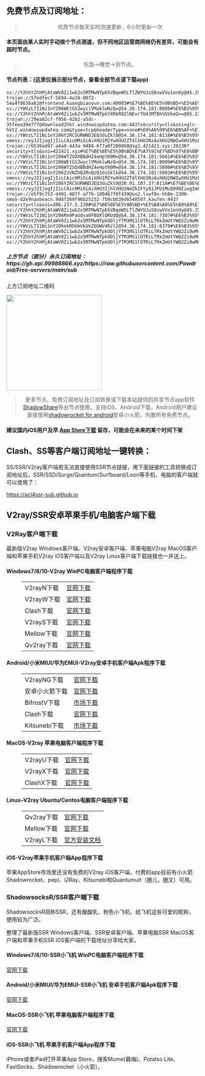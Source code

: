 
<h2>免费节点及订阅地址：</h2>
<blockquote>
<p style="text-align: center;">优质节点每天实时测速更新，6小时更新一次</p>
</blockquote>
<h4>本页面由某人实时手动挨个节点测速，但不同地区运营商网络仍有差异，可能会有超时节点。</h4>
<blockquote>
<p style="text-align: center;">吃饭->睡觉->测节点。</p>
</blockquote>
<h4>节点列表：(这里仅展示部分节点，查看全部节点请下载app)</h4>

```ss://Y2hhY2hhMjAtaWV0Zi1wb2x5MTMwNTpkODljYTM3MS1lOTRiLTRkZmUtYWQ2Zi0wMmJkMTNlZGY3YzQ=@service.ouluyun9803.com:20001#%E5%B9%BF%E4%B8%9C%E7%9C%81%E5%B9%BF%E5%B7%9E%E5%B8%82+%E7%A7%BB%E5%8A%A8
ss://Y2hhY2hhMjAtaWV0Zi1wb2x5MTMwNTp6SVBqeW5LTlZWYUJuS0swVVo1enUy@45.159.249.231:38584#%E7%BE%8E%E5%9B%BD+V2CROSS.COM
trojan://57edfecf-5694-4a34-8072-54a4f0636a62@frontend.kuangbiaoyun.com:40003#%E7%BE%8E%E5%9B%BD+%E5%AE%BE%E5%A4%95%E6%B3%95%E5%B0%BC%E4%BA%9A%E5%B7%9ECoudersport
ss://YWVzLTI1Ni1nY206WEtGS2wyclVMaklwNzQ=@54.36.174.181:8008#%E6%B3%95%E5%9B%BD+%E6%A0%BC%E6%8B%89%E6%B2%83%E5%88%A9%E8%AE%B7OVH%E6%95%B0%E6%8D%AE%E4%B8%AD%E5%BF%83
ss://Y2hhY2hhMjAtaWV0Zi1wb2x5MTMwNTpkYXRkR0ZlNExrTU43MTBhSGVkeQ==@85.239.52.174:51348#%E4%BF%84%E7%BD%97%E6%96%AF+V2CROSS.COM
trojan://29ea82cf-f956-42b2-a5dc-35feea39e7ff@download2hkt.windowsupdatea.com:443?security=tls&sni=glc-hkt2.windowsupdatea.com&type=tcp&headerType=none#%E9%A6%99%E6%B8%AF+%E7%94%B5%E8%AE%AF%E7%9B%88%E7%A7%91%E6%9C%89%E9%99%90%E5%85%AC%E5%8F%B8
ss://YWVzLTI1Ni1nY206Y2RCSURWNDJEQ3duZklO@54.36.174.181:8118#%E6%B3%95%E5%9B%BD+%E6%A0%BC%E6%8B%89%E6%B2%83%E5%88%A9%E8%AE%B7OVH%E6%95%B0%E6%8D%AE%E4%B8%AD%E5%BF%83
vmess://eyJ2IjogIjIiLCAicHMiOiAiXHU1M2YwXHU2ZTdlXHU3NzAxXHU2NWIwXHU1MzE3XHU1ZTAyIFx1NGUyZFx1NTM0ZVx1NzUzNVx1NGZlMSIsICJhZGQiOiAibWlyYWkucm91dGU3Ni5uZXQiLCAicG9ydCI6ICI0NDMiLCAiaWQiOiAiY2NmMjk1YzAtY2RiNy00M2YxLTlkY2EtN2YxNTc1MjcwNGI0IiwgImFpZCI6ICI0IiwgInNjeSI6ICJhZXMtMTI4LWdjbSIsICJuZXQiOiAiaDIiLCAidHlwZSI6ICJub25lIiwgImhvc3QiOiAibWlyYWkucm91dGU3Ni5uZXQiLCAicGF0aCI6ICIvY2FjaGUiLCAidGxzIjogInRscyIsICJzbmkiOiAiIiwgImFscG4iOiAiIn0=
trojan://6536ad97-a4a9-443a-9488-6f7a0f280068@sg3.421421.xyz:20230?security=tls&sni=421421.xyz#%E7%BE%8E%E5%9B%BD%E7%A7%91%E7%BD%97%E6%8B%89%E5%A4%9A%E5%B7%9E%E5%B8%83%E9%9A%86%E8%8F%B2%E5%B0%94%E5%BE%B7%E5%B8%82+Level3
ss://YWVzLTI1Ni1nY206WTZSOXBBdHZ4eHptR0M=@54.36.174.181:5601#%E6%B3%95%E5%9B%BD+%E6%A0%BC%E6%8B%89%E6%B2%83%E5%88%A9%E8%AE%B7OVH%E6%95%B0%E6%8D%AE%E4%B8%AD%E5%BF%83
ss://YWVzLTI1Ni1nY206WEtGS2wyclVMaklwNzQ=@54.36.174.181:8009#%E6%B3%95%E5%9B%BD+%E6%A0%BC%E6%8B%89%E6%B2%83%E5%88%A9%E8%AE%B7OVH%E6%95%B0%E6%8D%AE%E4%B8%AD%E5%BF%83
ss://YWVzLTI1Ni1nY206WTZSOXBBdHZ4eHptR0M=@54.36.174.181:5000#%E6%B3%95%E5%9B%BD+%E6%A0%BC%E6%8B%89%E6%B2%83%E5%88%A9%E8%AE%B7OVH%E6%95%B0%E6%8D%AE%E4%B8%AD%E5%BF%83
ss://YWVzLTI1Ni1nY206ZzVNZUQ2RnQzQ1dsSklk@54.36.174.181:5003#%E6%B3%95%E5%9B%BD+%E6%A0%BC%E6%8B%89%E6%B2%83%E5%88%A9%E8%AE%B7OVH%E6%95%B0%E6%8D%AE%E4%B8%AD%E5%BF%83
vmess://eyJ2IjogIjIiLCAicHMiOiAiXHU1M2YwXHU2ZTdlXHU3NzAxXHU2NWIwXHU1MzE3XHU1ZTAyIFx1NGUyZFx1NTM0ZVx1NzUzNVx1NGZlMSIsICJhZGQiOiAiYjIxLm50YnEuZHludS5uZXQiLCAicG9ydCI6ICI0NDMiLCAiaWQiOiAiZjI2OWUyZmEtNmM4NC00M2ZlLThlNjktYTI0MGI4NDQ5ZTc5IiwgImFpZCI6ICIwIiwgIm5ldCI6ICJ3cyIsICJ0eXBlIjogIm5vbmUiLCAiaG9zdCI6ICJiMjEubnRicS5keW51Lm5ldCIsICJwYXRoIjogIi9iMjEiLCAidGxzIjogInRscyJ9
ss://YWVzLTI1Ni1nY206Y2RCSURWNDJEQ3duZklO@38.91.107.37:8118#%E7%BE%8E%E5%9B%BD+%E5%8D%8E%E7%9B%9B%E9%A1%BFCogent%E9%80%9A%E4%BF%A1%E5%85%AC%E5%8F%B8
vmess://eyJ2IjogIjIiLCAicHMiOiAiXHU3ZjhlXHU1NmZkIFYyQ1JPU1MuQ09NIiwgImFkZCI6ICIxNDMuNDIuNjYuOSIsICJwb3J0IjogIjQwNjM3IiwgImFpZCI6IDAsICJzY3kiOiAiYXV0byIsICJuZXQiOiAid3MiLCAidHlwZSI6ICJub25lIiwgInRscyI6ICIiLCAiaWQiOiAiN2UzMGQwMzktMTc1MS00ZmJkLWFhMGEtOTE4YjAzMDAzNTE1IiwgInNuaSI6ICIiLCAiaG9zdCI6ICJtZWRpYS1leHAxLmxpY2RuLmNvbSIsICJwYXRoIjogIi9jaGFtaSJ9
trojan://e5f9c753-d401-487f-a77b-1004b7f0f439@us2.lvwf8n-hh8e-2300-nmoo-d2e9naobeacn.9d8f269f96b25232-759cbb36d6548597.kaufen:443?security=tls&sni=206.237.5.220#%E7%BE%8E%E5%9B%BD+%E5%8A%A0%E5%88%A9%E7%A6%8F%E5%B0%BC%E4%BA%9A%E5%B7%9E%E6%97%A7%E9%87%91%E5%B1%B1DigitalOcean%E6%95%B0%E6%8D%AE%E4%B8%AD%E5%BF%83
ss://Y2hhY2hhMjAtaWV0Zi1wb2x5MTMwNTp6SVBqeW5LTlZWYUJuS0swVVo1enUy@45.159.249.231:38584#%E7%BE%8E%E5%9B%BD+V2CROSS.COM
ss://YWVzLTI1Ni1nY206Rm9PaUdsa0FBOXlQRUdQ@54.36.174.181:7307#%E6%B3%95%E5%9B%BD+%E6%A0%BC%E6%8B%89%E6%B2%83%E5%88%A9%E8%AE%B7OVH%E6%95%B0%E6%8D%AE%E4%B8%AD%E5%BF%83
ss://Y2hhY2hhMjAtaWV0Zi1wb2x5MTMwNTpkODljYTM3MS1lOTRiLTRkZmUtYWQ2Zi0wMmJkMTNlZGY3YzQ=@service.ouluyun9803.com:26602#%E5%B9%BF%E4%B8%9C%E7%9C%81%E5%B9%BF%E5%B7%9E%E5%B8%82+%E7%A7%BB%E5%8A%A8
ss://YWVzLTI1Ni1nY206ekROVmVkUkZQUWV4Rzl2@54.36.174.181:6379#%E6%B3%95%E5%9B%BD+%E6%A0%BC%E6%8B%89%E6%B2%83%E5%88%A9%E8%AE%B7OVH%E6%95%B0%E6%8D%AE%E4%B8%AD%E5%BF%83
ss://Y2hhY2hhMjAtaWV0Zi1wb2x5MTMwNTpkODljYTM3MS1lOTRiLTRkZmUtYWQ2Zi0wMmJkMTNlZGY3YzQ=@service.ouluyun9803.com:50004#%E5%B9%BF%E4%B8%9C%E7%9C%81%E5%B9%BF%E5%B7%9E%E5%B8%82+%E7%A7%BB%E5%8A%A8
ss://Y2hhY2hhMjAtaWV0Zi1wb2x5MTMwNTpkODljYTM3MS1lOTRiLTRkZmUtYWQ2Zi0wMmJkMTNlZGY3YzQ=@service.ouluyun9803.com:20007#%E5%B9%BF%E4%B8%9C%E7%9C%81%E5%B9%BF%E5%B7%9E%E5%B8%82+%E7%A7%BB%E5%8A%A8
ss://Y2hhY2hhMjAtaWV0Zi1wb2x5MTMwNTpkODljYTM3MS1lOTRiLTRkZmUtYWQ2Zi0wMmJkMTNlZGY3YzQ=@service.ouluyun9803.com:20109#%E5%B9%BF%E4%B8%9C%E7%9C%81%E5%B9%BF%E5%B7%9E%E5%B8%82+%E7%A7%BB%E5%8A%A8
```
<h5>上方节点（部分）永久订阅地址：https://gh.api.99988866.xyz/https://raw.githubusercontent.com/Pawdroid/Free-servers/main/sub</h5>
<p>上方订阅地址二维码</p>
<img src='https://raw.githubusercontent.com/Pawdroid/Free-servers/main/sub.png' width=250 height=250>
<blockquote style='text-align: center;'>更多节点、免费订阅地址及订阅转换请下载本站提供的共享节点app软件<a href='https://shadowsharing.com'>ShadowShare</a>导出节点使用，支持iOS、Android下载，Android用户建议直接使用<a href='https://github.com/Pawdroid/shadowrocket_for_android'>shadowrocket for android</a>安卓小火箭，内置所有免费节点。</blockquote>
<h4>建议国内iOS用户及早 <a href='https://apps.apple.com/cn/app/shadowshare/id1612647259'>App Store下载</a> 留存，可能会在未来的某个时间下架</h4>

<div class="nv-content-wrap entry-content">
<h2>Clash、SS等客户端订阅地址一键转换：</h2>
<p>SS/SSR/V2ray客户端若无法直接使用SSR节点链接，用下面链接的工具转换成订阅地址后，SSR/SSD/Surge/Quantum/Surfboard/Loon等手机、电脑的客户端就可以使用了：</p>
<p><a href="https://acl4ssr-sub.github.io" target="_blank" rel="noreferrer noopener nofollow">https://acl4ssr-sub.github.io</a></p>
<h2>V2ray/SSR安卓苹果手机/电脑客户端下载</h2>
<h3>V2Ray客户端下载</h3>
<p>最新版V2ray Windows客户端、V2ray安卓客户端、苹果电脑V2ray MacOS客户端和苹果手机V2ray iOS客户端以及V2ray Linux客户端下载链接也一并送上。</p>
<h4>Windows7/8/10-<strong>V2ray WinPC电脑客户端</strong>程序下载</h4>
<figure class="wp-block-table alignwide is-style-stripes"><table><tbody><tr><td>V2rayN下载</td><td><a href="https://github.com/2dust/v2rayN/releases" target="_blank" rel="noreferrer noopener">官网下载</a></td></tr><tr><td>V2rayW下载</td><td><a href="https://github.com/Cenmrev/V2RayW/releases" target="_blank" rel="noreferrer noopener">官网下载</a></td></tr><tr><td>Clash下载</td><td><a href="https://github.com/Fndroid/clash_for_windows_pkg/releases" target="_blank" rel="noreferrer noopener">官网下载</a></td></tr><tr><td>V2rayS下载</td><td><a href="https://github.com/Shinlor/V2RayS/releases" target="_blank" rel="noreferrer noopener">官网下载</a></td></tr><tr><td>Mellow下载</td><td><a href="https://github.com/mellow-io/mellow/releases" target="_blank" rel="noreferrer noopener">官网下载</a></td></tr><tr><td>Qv2ray下载</td><td><a href="https://github.com/Qv2ray/Qv2ray" target="_blank" rel="noreferrer noopener">官网下载</a></td></tr></tbody></table></figure>
<h4><strong>Android/小米MIUI/华为EMUI-V2ray安卓手机客户端</strong>Apk程序下载</h4>
<figure class="wp-block-table alignwide is-style-stripes"><table><tbody><tr><td>V2rayNG下载</td><td><a href="https://github.com/2dust/v2rayNG/releases" target="_blank" rel="noreferrer noopener">官网下载</a></td></tr><tr><td>安卓小火箭下载</td><td><a href="https://github.com/Pawdroid/shadowrocket_for_android/releases" target="_blank" rel="noreferrer noopener">官网下载</a></td></tr><tr><td>BifrostV下载</td><td><a rel="noreferrer noopener" href="https://www.appsapk.com/downloading/latest/com.github.dawndiy.bifrostv-0.6.8.apk" target="_blank">市场下载</a></td></tr><tr><td>Clash下载</td><td><a href="https://github.com/Kr328/ClashForAndroid/releases" target="_blank" rel="noreferrer noopener">官网下载</a></td></tr><tr><td>Kitsunebi下载</td><td><a rel="noreferrer noopener" href="https://apkpure.com/kitsunebi/fun.kitsunebi.kitsunebi4android" target="_blank">市场下载</a></td></tr></tbody></table></figure>
<h4><strong>MacOS-V2ray <strong>苹果电脑</strong>客户端</strong>程序下载</h4>
<figure class="wp-block-table alignwide is-style-stripes"><table><tbody><tr><td>V2rayU下载</td><td><a href="https://github.com/yanue/V2rayU/releases" target="_blank" rel="noreferrer noopener">官网下载</a></td></tr><tr><td>V2rayX下载</td><td><a href="https://github.com/Cenmrev/V2RayX/releases" target="_blank" rel="noreferrer noopener">官网下载</a></td></tr><tr><td>ClashX下载</td><td><a href="https://github.com/yichengchen/clashX/releases" target="_blank" rel="noreferrer noopener">官网下载</a></td></tr></tbody></table></figure>
<h4><strong>Linux</strong>–<strong>V2ray Ubuntu/Centos电脑客户端</strong>程序下载</h4>
<figure class="wp-block-table alignwide is-style-stripes"><table><tbody><tr><td>Qv2ray下载</td><td><a href="https://github.com/Qv2ray/Qv2ray" target="_blank" rel="noreferrer noopener">官网下载</a></td></tr><tr><td>Mellow下载</td><td><a href="https://github.com/mellow-io/mellow/releases" target="_blank" rel="noreferrer noopener">官网下载</a></td></tr><tr><td>V2rayL下载</td><td><a rel="noreferrer noopener" href="https://github.com/jiangxufeng/v2rayL" target="_blank">官方安装文档</a></td></tr></tbody></table></figure>
<h4>iOS-<strong>V2ray苹果<strong>手机客户端</strong>App程序</strong>下载</h4>
<p>苹果AppStore市场里还没有免费的V2ray iOS客户端，付费的app目前有小火箭Shadowrocket、pepi、i2Ray、Kitsunebi和Quantumult（圈儿，圈叉）可用。</p>
<h3>ShadowsocksR/SSR客户端下载</h3>
<p>ShadowsocksR简称SSR，还有酸酸乳、粉色小飞机、纸飞机这些可爱的昵称，使用较为广泛。</p>
<p>整理了最新版SSR Windows客户端、SSR安卓客户端、苹果电脑SSR MacOS客户端和苹果手机SSR iOS客户端的下载地址分享给大家。</p>
<h4><strong>Windows7/8/10-<strong>SSR小飞机 WinPC电脑客户端</strong>程序下载</strong></h4>
<p><a rel="noreferrer noopener" href="https://github.com/shadowsocksrr/shadowsocksr-csharp/releases" target="_blank">官网下载</a></p>
<h4><strong><strong>Android/小米MIUI/华为EMUI-SSR小飞机 安卓手机客户端</strong>Apk程序下载</strong></h4>
<p><a rel="noreferrer noopener" href="https://github.com/shadowsocksrr/shadowsocksr-android/releases" target="_blank">官网下载</a></p>
<h4><strong><strong>MacOS-SSR小飞机 苹果电脑客户端</strong>程序下载</strong></h4>
<p><a href="https://github.com/qinyuhang/ShadowsocksX-NG-R/releases" target="_blank" rel="noreferrer noopener">官网下载</a></p>
<h4><strong>iOS-<strong>SSR小飞机 苹果手机客户端App程序</strong></strong>下载</h4>
<p>iPhone或者iPad打开苹果App Store，搜索Mume(暮梅)、Potatso Lite、FastSocks、Shadowrocket（小火箭）。</p>
